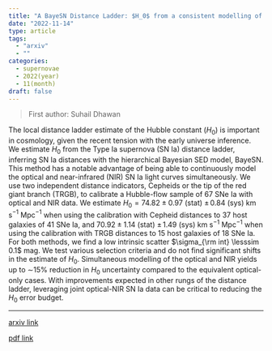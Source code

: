 ```yaml
---
title: "A BayeSN Distance Ladder: $H_0$ from a consistent modelling of Type Ia supernovae from the optical to the near infrared"
date: "2022-11-14"
type: article
tags:
  - "arxiv"
  - ""
categories:
  - supernovae
  - 2022(year)
  - 11(month)
draft: false
---
```


> First author: Suhail Dhawan

 The local distance ladder estimate of the Hubble constant ($H_0$) is
important in cosmology, given the recent tension with the early universe
inference. We estimate $H_0$ from the Type Ia supernova (SN Ia) distance
ladder, inferring SN Ia distances with the hierarchical Bayesian SED model,
BayeSN. This method has a notable advantage of being able to continuously model
the optical and near-infrared (NIR) SN Ia light curves simultaneously. We use
two independent distance indicators, Cepheids or the tip of the red giant
branch (TRGB), to calibrate a Hubble-flow sample of 67 SNe Ia with optical and
NIR data. We estimate $H_0 = 74.82 \pm 0.97$ (stat) $\pm\, 0.84$ (sys) km
s$^{-1}$ Mpc$^{-1}$ when using the calibration with Cepheid distances to 37
host galaxies of 41 SNe Ia, and $70.92 \pm 1.14$ (stat) $\pm\,1.49$ (sys) km
s$^{-1}$ Mpc$^{-1}$ when using the calibration with TRGB distances to 15 host
galaxies of 18 SNe Ia. For both methods, we find a low intrinsic scatter
$\sigma_{\rm int} \lesssim 0.1$ mag. We test various selection criteria and do
not find significant shifts in the estimate of $H_0$. Simultaneous modelling of
the optical and NIR yields up to $\sim$15% reduction in $H_0$ uncertainty
compared to the equivalent optical-only cases. With improvements expected in
other rungs of the distance ladder, leveraging joint optical-NIR SN Ia data can
be critical to reducing the $H_0$ error budget.

---
[arxiv link](http://arxiv.org/abs/2211.07657v2)

[pdf link](http://arxiv.org/pdf/2211.07657v2)